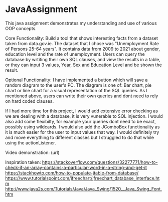 # JavaAssignment
This java assignment demonstrates my understanding and use of various OOP concepts.

Core Functionality:  Build a tool that shows
interesting facts from a dataset taken from 
data.gov.ie. The dataset that I chose was 
"Unemployment Rate of Persons 25-64 years".
It contains data from 2009 to 2021 about
gender, education level and the rate of 
unemployment. Users can query the database 
by wrtiting their own SQL clauses, and view 
the results in a table, or they can input 3 values,
Year, Sex and Education Level and be shown the result.

Optional Functionality:  I have implemented a button
which will save a random diagram to the user's
PC. The diagram is one of: Bar chart, pie chart
or line chart for a visual representation of the SQL
queries. As I mentioned above, users can write their own 
queries and dont need to rely on hard coded clauses. 

If I had more time for this project, I would add extensive error checking 
as we are dealing with a database, it is very vunerable to SQL injection.
I would also add some flexibilty, for example your queries dont need to 
be exact, possibly using wildcards. I would also add
the JComboBox functionality as it is much easier for the user to
input values that way. I would definitely try and move everything
to different classes but I struggled to do that while using 
the actionListener.

Video demonstration: (url)

Inspiration taken: 
https://stackoverflow.com/questions/32277771/how-to-check-if-an-array-contains-a-particular-word-in-a-string-and-get-it
https://stackhowto.com/how-to-populate-jtable-from-database/
https://www.tutorialspoint.com/jfreechart/jfreechart_database_interface.htm
http://www.java2s.com/Tutorials/Java/Java_Swing/1520__Java_Swing_Font.htm
